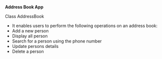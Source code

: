 **Address Book App**

Class AddressBook
* It enables users to perform the following operations on an address book:
* Add a new person
* Display all person
* Search for a person using the phone number
* Update persons details
* Delete a person
 
